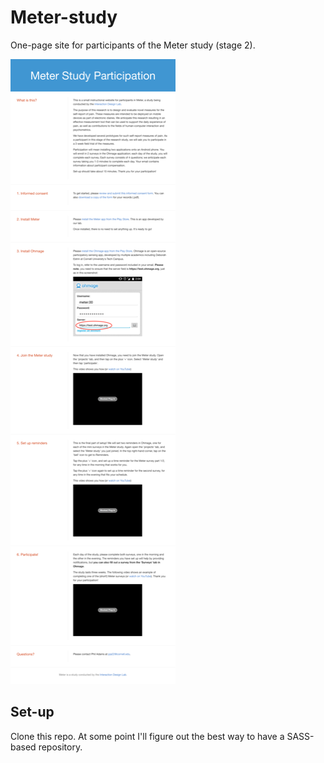Meter-study
===========

One-page site for participants of the Meter study (stage 2).

![Meter study website screenshot](./meterstudydev-full.png)

Set-up
------

Clone this repo. At some point I'll figure out the best way to have a
SASS-based repository.
